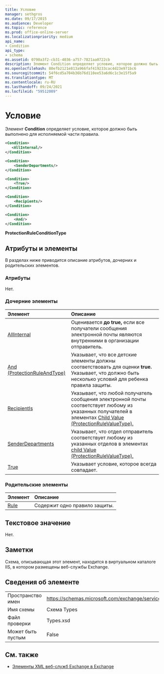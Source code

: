 ```yaml
---
title: Условие
manager: sethgros
ms.date: 09/17/2015
ms.audience: Developer
ms.topic: reference
ms.prod: office-online-server
ms.localizationpriority: medium
api_name:
- Condition
api_type:
- schema
ms.assetid: 0790a3f2-cb31-4036-a757-7821aa0722cb
description: Элемент Condition определяет условие, которое должно быть выполнено для исполняемой части правила.
ms.openlocfilehash: 80efb2121e813a966faf419233cac4d23e971bc6
ms.sourcegitcommit: 54f6cd5a704b36b76d110ee53a6d6c1c3e15f5a9
ms.translationtype: MT
ms.contentlocale: ru-RU
ms.lasthandoff: 09/24/2021
ms.locfileid: "59512009"
---
```

# <a name="condition"></a>Условие

Элемент **Condition** определяет условие, которое должно быть выполнено для исполняемой части правила. 
  
```xml
<Condition>
   <AllInternal/>
</Condition>
```

```xml
<Condition> 
    <SenderDepartments/> 
</Condition>
```

```xml
<Condition> 
    <True/> 
</Condition>
```

```xml
<Condition> 
    <Recipients/> 
</Condition>
```

```xml
<Condition> 
    <And/> 
</Condition>
```

**ProtectionRuleConditionType**

## <a name="attributes-and-elements"></a>Атрибуты и элементы

В разделах ниже приводится описание атрибутов, дочерних и родительских элементов.
  
### <a name="attributes"></a>Атрибуты

Нет.
  
### <a name="child-elements"></a>Дочерние элементы

|**Элемент**|**Описание**|
|:-----|:-----|
|[AllInternal](allinternal.md) <br/> |Оценивается **до true,** если все получатели сообщения электронной почты являются внутренними в организации отправитель.  <br/> |
|[And (ProtectionRuleAndType)](and-protectionruleandtype.md) <br/> |Указывает, что все детские элементы должны соответствовать для оценки **true.** Указывает, что должно быть несколько условий для ребенка правила защиты.  <br/> |
|[RecipientIs](recipientis.md) <br/> |Указывает, что любой получатель сообщения электронной почты соответствует любому из указанных получателей в элементах [Child Value (ProtectionRuleValueType).](value-protectionrulevaluetype.md)  <br/> |
|[SenderDepartments](senderdepartments.md) <br/> |Указывает, что отдел отправитель соответствует любому из указанных отделов в элементах [child Value (ProtectionRuleValueType).](value-protectionrulevaluetype.md)  <br/> |
|[True](true.md) <br/> |Указывает условие, которое всегда совпадает.  <br/> |
   
### <a name="parent-elements"></a>Родительские элементы

|**Элемент**|**Описание**|
|:-----|:-----|
|[Rule](rule.md) <br/> |Содержит одно правило защиты.  <br/> |
   
## <a name="text-value"></a>Текстовое значение

Нет.
  
## <a name="remarks"></a>Заметки

Схема, описывающая этот элемент, находится в виртуальном каталоге IIS, в котором размещены веб-службы Exchange.
  
## <a name="element-information"></a>Сведения об элементе

|||
|:-----|:-----|
|Пространство имен  <br/> |https://schemas.microsoft.com/exchange/services/2006/types  <br/> |
|Имя схемы  <br/> |Схема Types  <br/> |
|Файл проверки  <br/> |Types.xsd  <br/> |
|Может быть пустым  <br/> |False  <br/> |
   
## <a name="see-also"></a>См. также

- [Элементы XML веб-служб Exchange в Exchange](ews-xml-elements-in-exchange.md)

